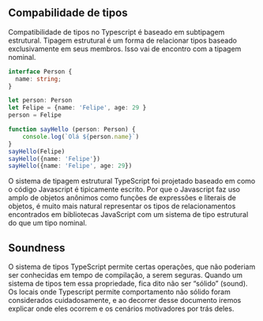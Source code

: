## Compabilidade de tipos
Compatibilidade de tipos no Typescript é baseado em subtipagem estrutural. Tipagem estrutural é um forma de relacionar tipos baseado exclusivamente em seus membros. Isso vai de encontro com a tipagem nominal. 

``` ts
interface Person {
  name: string;
}

let person: Person
let Felipe = {name: 'Felipe', age: 29 }
person = Felipe

function sayHello (person: Person) {
    console.log(`Olá ${person.name}`)
}
sayHello(Felipe)
sayHello({name: 'Felipe'})
sayHello({name: 'Felipe', age: 29})
```

O sistema de tipagem estrutural TypeScript foi projetado baseado em como o código Javascript é tipicamente escrito. Por que o Javascript faz uso amplo de objetos anônimos como funções de expressões e literais de objetos, é muito mais natural representar os tipos de relacionamentos encontrados em bibliotecas JavaScript com um sistema de tipo estrutural do que um tipo nominal.

## Soundness
O sistema de tipos TypeScript permite certas operações, que não poderiam ser conhecidas em tempo de compilação, a serem seguras. Quando um sistema de tipos tem essa propriedade, fica dito não ser “sólido” (sound). Os locais onde Typescript permite comportamento não sólido foram considerados cuidadosamente, e ao decorrer desse documento iremos explicar onde eles ocorrem e os cenários motivadores por trás deles.